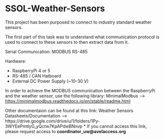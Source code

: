 # SSOL-Weather-Sensors

<p>
This project has been purposed to connect to industry standard weather sensors.

The first part of this task was to understand what communication protocol is used to connect to these sensors
to then extract data from it.

Serial Communication: MODBUS RS-485

Hardware:
- RaspberryPi 4 or 5
- RS-485 / CAN Hatboard
- External DC Power Supply (~10-30 V)

In order to achieve the MODBUS communication between the RaspberryPi and the weather sensor, use the following library:
MinimalModbus --> https://minimalmodbus.readthedocs.io/en/stable/readme.html
</p>
<p>
Other documentaion can be found at this link:
Weather Sensors Datasheets/Documentation --> https://drive.google.com/drive/u/1/folders/1Py-3WYEePmtlyG_yQctw7KpAPdwBNnvp
  * If you cannot access this link, please request access to <b>coordinator_uw@avelaccess.org</b>
</p>
